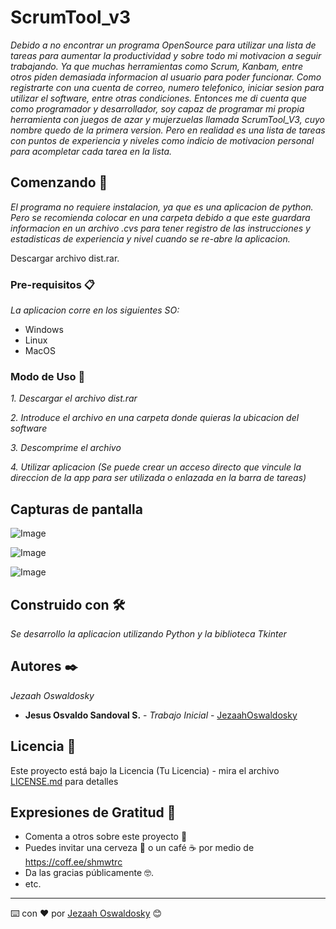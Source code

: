 # ScrumTool_v3

_Debido a no encontrar un programa OpenSource para utilizar una lista de tareas para aumentar la productividad y sobre todo mi motivacion a seguir trabajando. Ya que muchas herramientas como Scrum, Kanbam, entre otros piden demasiada informacion al usuario para poder funcionar. Como registrarte con una cuenta de correo, numero telefonico, iniciar sesion para utilizar el software, entre otras condiciones. Entonces me di cuenta que como programador y desarrollador, soy capaz de programar mi propia herramienta con juegos de azar y mujerzuelas llamada ScrumTool_V3, cuyo nombre quedo de la primera version. Pero en realidad es una lista de tareas con puntos de experiencia y niveles como indicio de motivacion personal para acompletar cada tarea en la lista._

## Comenzando 🚀

_El programa no requiere instalacion, ya que es una aplicacion de python. Pero se recomienda colocar en una carpeta debido a que este guardara informacion en un archivo .cvs para tener registro de las instrucciones y estadisticas de experiencia y nivel cuando se re-abre la aplicacion._

Descargar archivo dist.rar.


### Pre-requisitos 📋

_La aplicacion corre en los siguientes SO:_

* Windows
* Linux
* MacOS

### Modo de Uso 🔧

_1. Descargar el archivo dist.rar_

_2. Introduce el archivo en una carpeta donde quieras la ubicacion del software_

_3. Descomprime el archivo_

_4. Utilizar aplicacion (Se puede crear un acceso directo que vincule la direccion de la app para ser utilizada o enlazada en la barra de tareas)_

## Capturas de pantalla 
![Image](https://github.com/user-attachments/assets/6840ceec-cf96-4d4e-b21b-f08dfdaf1acc) 

![Image](https://github.com/user-attachments/assets/c7777cb8-af9f-44db-a1ed-c1c1aa729ae0)

![Image](https://github.com/user-attachments/assets/e1bc2dcc-eac9-456c-ad8c-711f44d51c20)

## Construido con 🛠️

_Se desarrollo la aplicacion utilizando Python y la biblioteca Tkinter_


## Autores ✒️

_Jezaah Oswaldosky_

* **Jesus Osvaldo Sandoval S.** - *Trabajo Inicial* - [JezaahOswaldosky](https://github.com/JezaahOswaldosky)

## Licencia 📄

Este proyecto está bajo la Licencia (Tu Licencia) - mira el archivo [LICENSE.md](LICENSE.md) para detalles

## Expresiones de Gratitud 🎁

* Comenta a otros sobre este proyecto 📢
* Puedes invitar una cerveza 🍺 o un café ☕ por medio de https://coff.ee/shmwtrc  
* Da las gracias públicamente 🤓.
* etc.

---
⌨️ con ❤️ por [Jezaah Oswaldosky](https://github.com/JezaahOswaldosky) 😊
